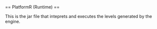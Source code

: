 == PlatformR (Runtime) ==

This is the jar file that inteprets and executes the levels generated by the engine.